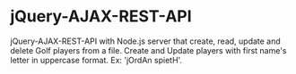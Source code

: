 # jQuery-AJAX-REST-API
jQuery-AJAX-REST-API with Node.js server that create, read, update and delete Golf players from a file.
Create and Update players with first name's letter in uppercase format. Ex: 'jOrdAn spietH'.
